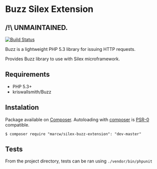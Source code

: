 Buzz Silex Extension
====================

## /!\ UNMAINTAINED.

[![Build Status](https://travis-ci.org/marcw/silex-buzz-extension.svg?branch=master)](https://travis-ci.org/marcw/silex-buzz-extension)

Buzz is a lightweight PHP 5.3 library for issuing HTTP requests.

Provides Buzz library to use with Silex microframework.

Requirements
------------

  - PHP 5.3+
  - kriswallsmith/Buzz

Instalation
-----------

Package available on [Composer](https://packagist.org/packages/marcw/silex-buzz-extension). Autoloading with [composer](http://getcomposer.org/) is [PSR-0](https://github.com/php-fig/fig-standards/blob/master/accepted/PSR-0.md) compatible.

    $ composer require "marcw/silex-buzz-extension": "dev-master"


Tests
-----

From the project directory, tests can be ran using `./vendor/bin/phpunit`
